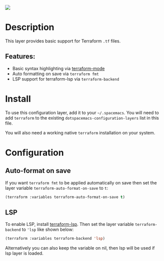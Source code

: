 ![](img/terraform.png)

# Description

This layer provides basic support for Terraform `.tf` files.

## Features:

-   Basic syntax highlighting via
    [terraform-mode](https://github.com/syohex/emacs-terraform-mode)
-   Auto formatting on save via `terraform fmt`
-   LSP support for terraform-lsp via `terraform-backend`

# Install

To use this configuration layer, add it to your `~/.spacemacs`. You will
need to add `terraform` to the existing
`dotspacemacs-configuration-layers` list in this file.

You will also need a working native `terraform` installation on your
system.

# Configuration

## Auto-format on save

If you want `terraform fmt` to be applied automatically on save then set
the layer variable `terraform-auto-format-on-save` to `t`:

``` commonlisp
(terraform :variables terraform-auto-format-on-save t)
```

## LSP

To enable LSP, install
[terraform-lsp](https://github.com/juliosueiras/terraform-lsp). Then set
the layer variable `terraform-backend` to `'lsp` like shown below:

``` commonlisp
(terraform :variables terraform-backend 'lsp)
```

Alternatively you can also keep the variable on nil, then lsp will be
used if lsp layer is loaded.
